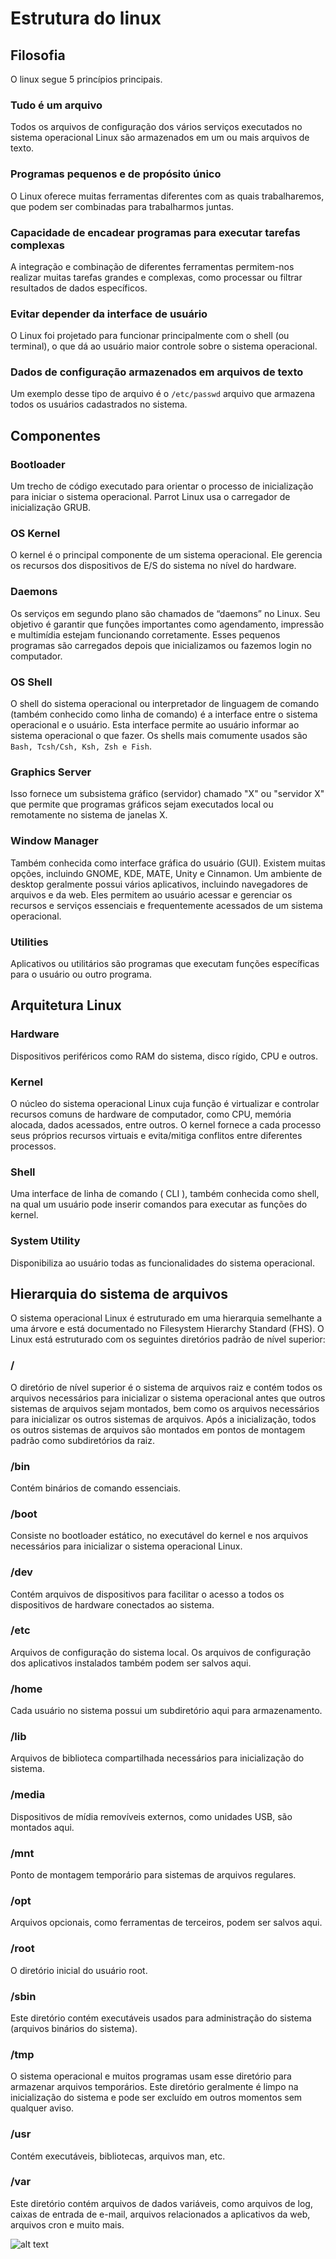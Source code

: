 # Estrutura do linux

## Filosofia

O linux segue  5  princípios principais.

### Tudo é um arquivo

Todos os arquivos de configuração dos vários serviços executados no sistema operacional Linux são armazenados em um ou mais arquivos de texto.

### Programas pequenos e de propósito único

O Linux oferece muitas ferramentas diferentes com as quais trabalharemos, que podem ser combinadas para trabalharmos juntas.

### Capacidade de encadear programas para executar tarefas complexas

A integração e combinação de diferentes ferramentas permitem-nos realizar muitas tarefas grandes e complexas, como processar ou filtrar resultados de dados específicos.

### Evitar depender da interface de usuário

O Linux foi projetado para funcionar principalmente com o shell (ou terminal), o que dá ao usuário maior controle sobre o sistema operacional.

### Dados de configuração armazenados em arquivos de texto

Um exemplo desse tipo de arquivo é o ``/etc/passwd`` arquivo que armazena todos os usuários cadastrados no sistema.

## Componentes

### Bootloader

Um trecho de código executado para orientar o processo de inicialização para iniciar o sistema operacional. Parrot Linux usa o carregador de inicialização GRUB.

### OS Kernel

O kernel é o principal componente de um sistema operacional. Ele gerencia os recursos dos dispositivos de E/S do sistema no nível do hardware.

### Daemons

Os serviços em segundo plano são chamados de “daemons” no Linux. Seu objetivo é garantir que funções importantes como agendamento, impressão e multimídia estejam funcionando corretamente. Esses pequenos programas são carregados depois que inicializamos ou fazemos login no computador.

### OS Shell

O shell do sistema operacional ou interpretador de linguagem de comando (também conhecido como linha de comando) é a interface entre o sistema operacional e o usuário. Esta interface permite ao usuário informar ao sistema operacional o que fazer. Os shells mais comumente usados ​​são `Bash, Tcsh/Csh, Ksh, Zsh e Fish`.

### Graphics Server

Isso fornece um subsistema gráfico (servidor) chamado "X" ou "servidor X" que permite que programas gráficos sejam executados local ou remotamente no sistema de janelas X.

### Window Manager

Também conhecida como interface gráfica do usuário (GUI). Existem muitas opções, incluindo GNOME, KDE, MATE, Unity e Cinnamon. Um ambiente de desktop geralmente possui vários aplicativos, incluindo navegadores de arquivos e da web. Eles permitem ao usuário acessar e gerenciar os recursos e serviços essenciais e frequentemente acessados ​​de um sistema operacional.

### Utilities

Aplicativos ou utilitários são programas que executam funções específicas para o usuário ou outro programa.

## Arquitetura Linux

### Hardware

Dispositivos periféricos como RAM do sistema, disco rígido, CPU e outros.

### Kernel

O núcleo do sistema operacional Linux cuja função é virtualizar e controlar recursos comuns de hardware de computador, como CPU, memória alocada, dados acessados, entre outros. O kernel fornece a cada processo seus próprios recursos virtuais e evita/mitiga conflitos entre diferentes processos.

### Shell

Uma interface de linha de comando ( CLI ), também conhecida como shell, na qual um usuário pode inserir comandos para executar as funções do kernel.

### System Utility

Disponibiliza ao usuário todas as funcionalidades do sistema operacional.

## Hierarquia do sistema de arquivos

O sistema operacional Linux é estruturado em uma hierarquia semelhante a uma árvore e está documentado no Filesystem Hierarchy Standard (FHS). O Linux está estruturado com os seguintes diretórios padrão de nível superior:

### /

O diretório de nível superior é o sistema de arquivos raiz e contém todos os arquivos necessários para inicializar o sistema operacional antes que outros sistemas de arquivos sejam montados, bem como os arquivos necessários para inicializar os outros sistemas de arquivos. Após a inicialização, todos os outros sistemas de arquivos são montados em pontos de montagem padrão como subdiretórios da raiz.

### /bin

Contém binários de comando essenciais.

### /boot

Consiste no bootloader estático, no executável do kernel e nos arquivos necessários para inicializar o sistema operacional Linux.

### /dev

Contém arquivos de dispositivos para facilitar o acesso a todos os dispositivos de hardware conectados ao sistema.

### /etc

Arquivos de configuração do sistema local. Os arquivos de configuração dos aplicativos instalados também podem ser salvos aqui.

### /home

Cada usuário no sistema possui um subdiretório aqui para armazenamento.

### /lib

Arquivos de biblioteca compartilhada necessários para inicialização do sistema.

### /media

Dispositivos de mídia removíveis externos, como unidades USB, são montados aqui.

### /mnt

Ponto de montagem temporário para sistemas de arquivos regulares.

### /opt

Arquivos opcionais, como ferramentas de terceiros, podem ser salvos aqui.

### /root

O diretório inicial do usuário root.

### /sbin

Este diretório contém executáveis ​​usados ​​para administração do sistema (arquivos binários do sistema).

### /tmp

O sistema operacional e muitos programas usam esse diretório para armazenar arquivos temporários. Este diretório geralmente é limpo na inicialização do sistema e pode ser excluído em outros momentos sem qualquer aviso.

### /usr

Contém executáveis, bibliotecas, arquivos man, etc.

### /var

Este diretório contém arquivos de dados variáveis, como arquivos de log, caixas de entrada de e-mail, arquivos relacionados a aplicativos da web, arquivos cron e muito mais.

![alt text](./img/hierarquia-sistema-de-arquivos.png)
